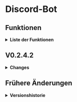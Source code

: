 # Discord-Bot

## Funktionen
<details>
  <summary><b>Liste der Funktionen</b></summary>

  /commands
  - /initiate_agnai_chat
    - initialisiert den Chat mit einem guten KI-Chat Modell. Hier wird angegeben, wie der Chat auf Nachrichten reagieren soll, wenn also z.B. 'You will constantly curse' angegeben wird, wird der Chat diesen Anforderungen folgen.
    - Nach dem Initialisieren, kann in dem Channel chat-with-bot mit dem geschrieben werden. Es muss kein Command mehr eingegeben werden.
    - Der Chat ist bislang nur bis zum Restart des Bots consistent, d.h. dass der Chat nach dem Neustart wieder initialisiert werden muss.
  - /submit_idea
    - Hier kann eine Idee für die Entwicklung des Bots eingegeben werden, die dann in einem Google Document gespeichert wird.
  - /generate_picture
    - pos_prompt: Hier wird das angegeben, wie das Bild aussehen soll, z.B. 'photorealistic picture of man with a beer in hand'
    - neg_prompt: Hier wird angegeben, was nicht vorhanden sein soll, z.B. 'drawn, unrealistic, low quality'
    - Das Modell ist nicht sonderlich gut, deshalb sehen Bilder gerne etwas kacke aus. Zudem funktioniert es auf englisch am besten.
  - /chat
    - Chat mit KI, wird aber vermutlich entfernt, da /initiate_agnai_chat deutlich besser ist
  - /kacken
    - kacken
  - /roadmap
    - Schickt einen Link, der die Roadmap anzeigt. Also was geplant, was in Arbeit und was fertig ist.

  Funktionen
  - Jede Änderung, die am Bot vorgenommen wird, wird im Channel bot-versionen angezeigt
</details>

## V0.2.4.2
<details>
  <summary><b>Changes</b></summary>

  Frontend
  - Chat und Idee entfernt
    
  Backend
  - dotenv_loader gefixt
</details>


## Frühere Änderungen

<details>
  <summary><b>Versionshistorie</b></summary>

  ## V0.2.4.1
  <details>
    <summary><b>Changes</b></summary>

    Frontend
    - Command /bot_version gegen /roadmap getauscht
    - Chat hat jetzt DEUTLICH bessere KI
      
    Backend
    - Discord ids in .env ausgelagert
    - dotenv_loader erstellt, um Laden der .env Konstanten zu erleichtern
  </details>

  ## V0.2.4
  <details>
    <summary><b>Changes</b></summary>
    
    Frontend
    - KI-Chat muss jetzt mit /initiate_agnai_chat im Channel chat-with-bot initialisiert werden.
    - Beim Initialisieren kann ein system_prompt angegeben werden, was den Chat beeinflusst. Komischer Weise hat er Probleme mit Mütter beleidigen, nicht aber mit Dirty-Talk...
  </details>

  ## V0.2.3
  <details>
    <summary><b>Changes</b></summary>
    
    Frontend
    - Bot antwortet nun in Channel 'chat-with-bot', es muss kein Command eingegeben werden, damit er antwortet.

    Backend
    - command_loader.py effizienter gemacht.
    - Bugs beim Laden der Commands und Events behoben, welcher es verhindert hat, dass neue Commands angezeigt werden.
    - on_ready.py entfernt
  </details>

  ## V0.2.2
  <details>
    <summary><b>Changes</b></summary>
    
    Frontend
    - Text To Image hinzugefügt. Es kann einmal ein Prompt eingegeben werden und optional ein negativ Prompt.
  </details>

  ## V0.2.1
  <details>
    <summary><b>Changes</b></summary>
    
    Frontend
    - system_prompt zum ChatBot hinzugefügt, funktioniert aber nicht so gut
  </details>


  ## V0.2.0
  <details>
    <summary><b>Changes</b></summary>
  
    Frontend
    - Chatbot hinzugefügt (/chat). Ist eine richtige KI, antwortet also auf alles.
  </details>


  ## V0.1.6
  <details>
    <summary><b>Changes</b></summary>
    
    Frontend
    - on_member_online_event hinzugefügt, was eine Nachricht sendet, wenn ein Mitglied on kommt

    Backend
    - Code modularer gemacht
  </details>

  ## V0.1.5.1
  <details>
    <summary><b>Changes</b></summary>
    
    Backend
    - Code neu organisiert
  </details>


  ## V0.1.5
  <details>
    <summary><b>Changes</b></summary>
    
    Frontend
    - Kleiner Bug-Fix, bei dem Schnauze! immer ausgelöst wurde
    - Command /submit_idea hinzugefügt, um Ideen in ein docs zu schreiben
    
    Backend
    - Utils Folder hinzugefügt
    - command_loader.py erstellt, um Code modularer zu machen
  </details>
  
  ## V0.1.4
  <details>
    <summary><b>Changes</b></summary>
    
    Frontend
    - Webhook für Updates hinzugefügt
    - Kleiner Bug-Fix
  </details>
  
  ## V0.1.3
  <details>
    <summary><b>Changes</b></summary>
    
    Backend
    - .env hinzugefügt, um Token geheim zu halten
  </details>
  
  
  ## V0.1.2
  <details>
    <summary><b>Changes</b></summary>
    
    Frontend
    - Kacken Command hinzugefügt
    - Schnauze!
    
    Backend
    - README formatiert
  </details>
  
  ## V0.1.1
  <details>
    <summary><b>Changes</b></summary>
    
    Backend
    - Kleiner Bug-Fix
  </details>
  
  ## V0.1
  <details>
    <summary><b>Changes</b></summary>
    
    ### Frontend
    - erster Slash-Command hinzugefügt
    
    ### Backend
    - Bot läuft
    - Code aufgeräumt
    - README.md aktualisiert
  </details>
</details>
